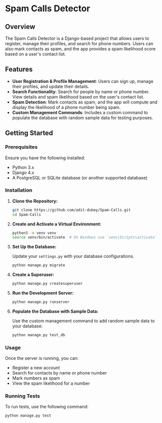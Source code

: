 # Spam Calls Detector

## Overview

The Spam Calls Detector is a Django-based project that allows users to register, manage their profiles, and search for phone numbers. Users can also mark contacts as spam, and the app provides a spam likelihood score based on a user's contact list.

## Features

- **User Registration & Profile Management**: Users can sign up, manage their profiles, and update their details.
- **Search Functionality**: Search for people by name or phone number. View details and spam likelihood based on the user's contact list.
- **Spam Detection**: Mark contacts as spam, and the app will compute and display the likelihood of a phone number being spam.
- **Custom Management Commands**: Includes a custom command to populate the database with random sample data for testing purposes.

## Getting Started

### Prerequisites

Ensure you have the following installed:

- Python 3.x
- Django 4.x
- A PostgreSQL or SQLite database (or another supported database)

### Installation

1. **Clone the Repository:**

    ```bash
    git clone https://github.com/adit-dubey/Spam-Calls.git
    cd Spam-Calls
    ```

2. **Create and Activate a Virtual Environment:**

    ```bash
    python3 -m venv venv
    source venv/bin/activate  # On Windows use `venv\Scripts\activate`
    ```

3. **Set Up the Database:**

    Update your `settings.py` with your database configurations.

    ```bash
    python manage.py migrate
    ```

4. **Create a Superuser:**

    ```bash
    python manage.py createsuperuser
    ```

5. **Run the Development Server:**

    ```bash
    python manage.py runserver
    ```

6. **Populate the Database with Sample Data:**

    Use the custom management command to add random sample data to your database:

    ```bash
    python manage.py test_db
    ```

### Usage

Once the server is running, you can:

- Register a new account
- Search for contacts by name or phone number
- Mark numbers as spam
- View the spam likelihood for a number

### Running Tests

To run tests, use the following command:

```bash
python manage.py test
